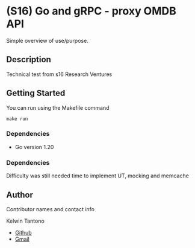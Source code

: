 # (S16) Go and gRPC - proxy OMDB API

Simple overview of use/purpose.

## Description

Technical test from s16 Research Ventures

## Getting Started

You can run using the Makefile command
```
make run
```

### Dependencies

* Go version 1.20

### Dependencies
Difficulty was still needed time to implement UT, mocking and memcache

## Author

Contributor names and contact info

Kelwin Tantono
- [Github](https://github.com/KelwinTan)
- [Gmail](mailto:lw.kelwin@gmail.com)

